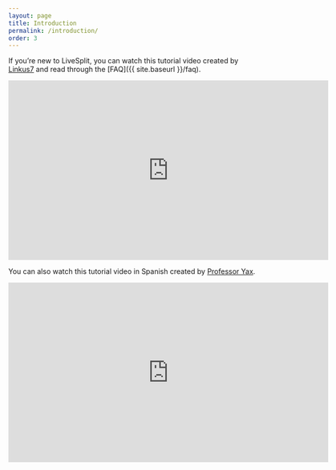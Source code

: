```yaml
---
layout: page
title: Introduction
permalink: /introduction/
order: 3
---
```

If you’re new to LiveSplit, you can watch this tutorial video created by [Linkus7](https://twitter.com/Linkus7) and read through the [FAQ]({{ site.baseurl }}/faq).

<iframe width="638" height="359" src="https://www.youtube.com/embed/L2cfeN9xHjM" frameborder="0" allowfullscreen></iframe>

You can also watch this tutorial video in Spanish created by [Professor Yax](https://twitter.com/ProfesorYax).

<iframe width="638" height="359" src="https://www.youtube.com/embed/0nBMFYsnnLI" frameborder="0" allowfullscreen></iframe>
